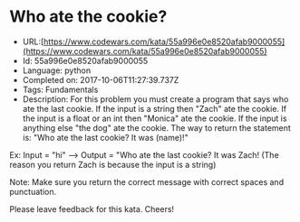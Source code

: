 # Who ate the cookie?

 - URL:[https://www.codewars.com/kata/55a996e0e8520afab9000055](https://www.codewars.com/kata/55a996e0e8520afab9000055)
 - Id: 55a996e0e8520afab9000055
 - Language: python
 - Completed on: 2017-10-06T11:27:39.737Z
 - Tags: Fundamentals
 - Description:
For this problem you must create a program that says who ate the last cookie. If the input is a string then "Zach" ate the cookie. If the input is a float or an int then "Monica" ate the cookie. If the input is anything else "the dog" ate the cookie. The way to return the statement is:
"Who ate the last cookie? It was (name)!"

Ex: Input = "hi" --> Output = "Who ate the last cookie? It was Zach!
(The reason you return Zach is because the input is a string)

Note: Make sure you return the correct message with correct spaces and punctuation.

Please leave feedback for this kata.
Cheers!
